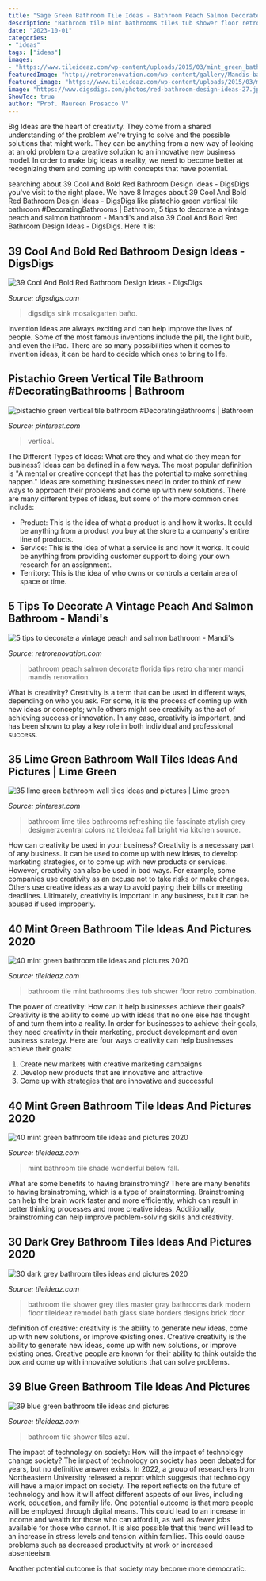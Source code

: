 ```yaml
---
title: "Sage Green Bathroom Tile Ideas - Bathroom Peach Salmon Decorate Florida Tips Retro Charmer Mandi Mandis Renovation"
description: "Bathroom tile mint bathrooms tiles tub shower floor retro combination"
date: "2023-10-01"
categories:
- "ideas"
tags: ["ideas"]
images:
- "https://www.tileideaz.com/wp-content/uploads/2015/03/mint_green_bathroom_tile_34.jpg"
featuredImage: "http://retrorenovation.com/wp-content/gallery/Mandis-bathroom/mandis-bathroom-2.jpg"
featured_image: "https://www.tileideaz.com/wp-content/uploads/2015/03/mint_green_bathroom_tile_4.jpg"
image: "https://www.digsdigs.com/photos/red-bathroom-design-ideas-27.jpg"
ShowToc: true
author: "Prof. Maureen Prosacco V"
---
```



Big Ideas are the heart of creativity. They come from a shared understanding of the problem we're trying to solve and the possible solutions that might work. They can be anything from a new way of looking at an old problem to a creative solution to an innovative new business model. In order to make big ideas a reality, we need to become better at recognizing them and coming up with concepts that have potential.

	

		
searching about 39 Cool And Bold Red Bathroom Design Ideas - DigsDigs you've visit to the right place. We have 8 Images about 39 Cool And Bold Red Bathroom Design Ideas - DigsDigs like pistachio green vertical tile bathroom #DecoratingBathrooms | Bathroom, 5 tips to decorate a vintage peach and salmon bathroom - Mandi&#039;s and also 39 Cool And Bold Red Bathroom Design Ideas - DigsDigs. Here it is:
		
    
## 39 Cool And Bold Red Bathroom Design Ideas - DigsDigs

<img loading=lazy src="https://www.digsdigs.com/photos/red-bathroom-design-ideas-27.jpg" onerror="this.onerror=null;this.src='https://tse4.mm.bing.net/th?id=OIP.raVCIgTiyF8Hy3evHeu-GAHaJ4&amp;pid=15.1';" alt="39 Cool And Bold Red Bathroom Design Ideas - DigsDigs">

_Source: digsdigs.com_

>digsdigs sink mosaikgarten baño. 

	

Invention ideas are always exciting and can help improve the lives of people. Some of the most famous inventions include the pill, the light bulb, and even the iPad. There are so many possibilities when it comes to invention ideas, it can be hard to decide which ones to bring to life.

    
## Pistachio Green Vertical Tile Bathroom #DecoratingBathrooms | Bathroom

<img loading=lazy src="https://i.pinimg.com/originals/3a/90/f7/3a90f77332d4562bb2619df66c0027f1.jpg" onerror="this.onerror=null;this.src='https://tse3.mm.bing.net/th?id=OIP.jSZ3xIcS_Jyx8BcBkewCjwHaJ4&amp;pid=15.1';" alt="pistachio green vertical tile bathroom #DecoratingBathrooms | Bathroom">

_Source: pinterest.com_

>vertical. 

	

The Different Types of Ideas: What are they and what do they mean for business?
Ideas can be defined in a few ways. The most popular definition is "A mental or creative concept that has the potential to make something happen." Ideas are something businesses need in order to think of new ways to approach their problems and come up with new solutions. 
There are many different types of ideas, but some of the more common ones include: 
- Product: This is the idea of what a product is and how it works. It could be anything from a product you buy at the store to a company's entire line of products. 
- Service: This is the idea of what a service is and how it works. It could be anything from providing customer support to doing your own research for an assignment. 
- Territory: This is the idea of who owns or controls a certain area of space or time.

    
## 5 Tips To Decorate A Vintage Peach And Salmon Bathroom - Mandi&#039;s

<img loading=lazy src="http://retrorenovation.com/wp-content/gallery/Mandis-bathroom/mandis-bathroom-2.jpg" onerror="this.onerror=null;this.src='https://tse2.mm.bing.net/th?id=OIP.UhNXDtgStn3o7u3wXqnBuQHaJ4&amp;pid=15.1';" alt="5 tips to decorate a vintage peach and salmon bathroom - Mandi&#039;s">

_Source: retrorenovation.com_

>bathroom peach salmon decorate florida tips retro charmer mandi mandis renovation. 

	

What is creativity?
Creativity is a term that can be used in different ways, depending on who you ask. For some, it is the process of coming up with new ideas or concepts; while others might see creativity as the act of achieving success or innovation. In any case, creativity is important, and has been shown to play a key role in both individual and professional success.

    
## 35 Lime Green Bathroom Wall Tiles Ideas And Pictures | Lime Green

<img loading=lazy src="https://i.pinimg.com/736x/15/22/21/15222186f1eb38b6c88ee0aee59c9801--lime-green-bathrooms-green-bathroom-tiles.jpg" onerror="this.onerror=null;this.src='https://tse3.mm.bing.net/th?id=OIP.hW1baB_JMU8AOO37MvhW9AHaLE&amp;pid=15.1';" alt="35 lime green bathroom wall tiles ideas and pictures | Lime green">

_Source: pinterest.com_

>bathroom lime tiles bathrooms refreshing tile fascinate stylish grey designerzcentral colors nz tileideaz fall bright via kitchen source. 

	

How can creativity be used in your business?
Creativity is a necessary part of any business. It can be used to come up with new ideas, to develop marketing strategies, or to come up with new products or services. However, creativity can also be used in bad ways. For example, some companies use creativity as an excuse not to take risks or make changes. Others use creative ideas as a way to avoid paying their bills or meeting deadlines. Ultimately, creativity is important in any business, but it can be abused if used improperly.

    
## 40 Mint Green Bathroom Tile Ideas And Pictures 2020

<img loading=lazy src="https://www.tileideaz.com/wp-content/uploads/2015/03/mint_green_bathroom_tile_34.jpg" onerror="this.onerror=null;this.src='https://tse3.mm.bing.net/th?id=OIP.lBZDqsfoMMAJ9eydDv6-XAHaKp&amp;pid=15.1';" alt="40 mint green bathroom tile ideas and pictures 2020">

_Source: tileideaz.com_

>bathroom tile mint bathrooms tiles tub shower floor retro combination. 

	

The power of creativity: How can it help businesses achieve their goals?
Creativity is the ability to come up with ideas that no one else has thought of and turn them into a reality. In order for businesses to achieve their goals, they need creativity in their marketing, product development and even business strategy. Here are four ways creativity can help businesses achieve their goals: 
1. Create new markets with creative marketing campaigns 
2. Develop new products that are innovative and attractive 
3. Come up with strategies that are innovative and successful 

    
## 40 Mint Green Bathroom Tile Ideas And Pictures 2020

<img loading=lazy src="https://www.tileideaz.com/wp-content/uploads/2015/03/mint_green_bathroom_tile_4.jpg" onerror="this.onerror=null;this.src='https://tse4.mm.bing.net/th?id=OIP.rw5quDWPUBKpfiTr0Rs0iwHaJ3&amp;pid=15.1';" alt="40 mint green bathroom tile ideas and pictures 2020">

_Source: tileideaz.com_

>mint bathroom tile shade wonderful below fall. 

	

What are some benefits to having brainstroming?
There are many benefits to having brainstroming, which is a type of brainstorming. Brainstroming can help the brain work faster and more efficiently, which can result in better thinking processes and more creative ideas. Additionally, brainstroming can help improve problem-solving skills and creativity.

    
## 30 Dark Grey Bathroom Tiles Ideas And Pictures 2020

<img loading=lazy src="https://www.tileideaz.com/wp-content/uploads/2015/08/261.jpg" onerror="this.onerror=null;this.src='https://tse3.mm.bing.net/th?id=OIP.qksiFDEV8-dBHEDjTzTYPwHaKs&amp;pid=15.1';" alt="30 dark grey bathroom tiles ideas and pictures 2020">

_Source: tileideaz.com_

>bathroom tile shower grey tiles master gray bathrooms dark modern floor tileideaz remodel bath glass slate borders designs brick door. 

	

definition of creative: creativity is the ability to generate new ideas, come up with new solutions, or improve existing ones.
Creative creativity is the ability to generate new ideas, come up with new solutions, or improve existing ones. Creative people are known for their ability to think outside the box and come up with innovative solutions that can solve problems.

    
## 39 Blue Green Bathroom Tile Ideas And Pictures

<img loading=lazy src="http://www.tileideaz.com/wp-content/uploads/2015/05/blue_green_bathroom_tile_6.jpg" onerror="this.onerror=null;this.src='https://tse3.mm.bing.net/th?id=OIP.ljmcyhIMl4AbPnTC9LhrDQHaJ3&amp;pid=15.1';" alt="39 blue green bathroom tile ideas and pictures">

_Source: tileideaz.com_

>bathroom tile shower tiles azul. 

	

The impact of technology on society: How will the impact of technology change society?
The impact of technology on society has been debated for years, but no definitive answer exists. In 2022, a group of researchers from Northeastern University released a report which suggests that technology will have a major impact on society. The report reflects on the future of technology and how it will affect different aspects of our lives, including work, education, and family life. 
One potential outcome is that more people will be employed through digital means. This could lead to an increase in income and wealth for those who can afford it, as well as fewer jobs available for those who cannot. It is also possible that this trend will lead to an increase in stress levels and tension within families. This could cause problems such as decreased productivity at work or increased absenteeism. 

Another potential outcome is that society may become more democratic.

